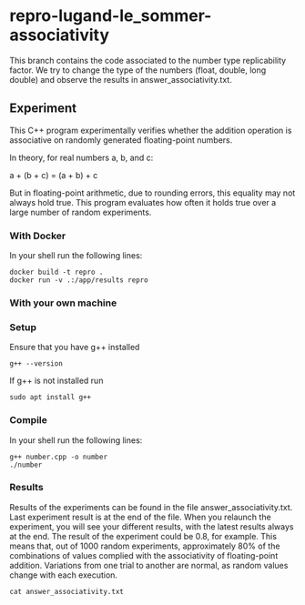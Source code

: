 # repro-lugand-le_sommer-associativity

This branch contains the code associated to the number type replicability factor. We try to change the type of the numbers (float, double, long double) and observe the results in answer_associativity.txt.

## Experiment

This C++ program experimentally verifies whether the addition operation is associative on randomly generated floating-point numbers.

In theory, for real numbers a, b, and c:

a + (b + c) = (a + b) + c

But in floating-point arithmetic, due to rounding errors, this equality may not always hold true.
This program evaluates how often it holds true over a large number of random experiments.

### With Docker

In your shell run the following lines:

``` shell
docker build -t repro .
docker run -v .:/app/results repro
```

### With your own machine

### Setup

Ensure that you have g++ installed

``` shell
g++ --version
```

If g++ is not installed run

``` shell
sudo apt install g++
```

### Compile

In your shell run the following lines:

``` shell
g++ number.cpp -o number
./number
```

### Results

Results of the experiments can be found in the file answer_associativity.txt. Last experiment result is at the end of the file. When you relaunch the experiment, you will see your different results, with the latest results always at the end. The result of the experiment could be 0.8, for example. This means that, out of 1000 random experiments, approximately 80% of the combinations of values complied with the associativity of floating-point addition. Variations from one trial to another are normal, as random values change with each execution.

``` shell
cat answer_associativity.txt
```
